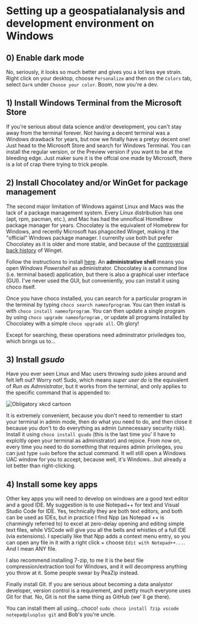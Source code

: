 # Setting up a geospatialanalysis and development environment on Windows
 
## 0) Enable dark mode

No, seriously, it looks so much better and gives you a lot less eye strain. Right click on your desktop, choose `Personalize` and then on the `Colors` tab, select `Dark` under `Choose your color`. Boom, now you're a dev.
 
## 1) Install Windows Terminal from the Microsoft Store
 
 If you're serious about data science and/or development, you can't stay away from the terminal forever. Not having a decent terminal was a Windows drawback for years, but now we finally have a pretyy decent one! Just head to the Microsoft Store and search for Windows Terminal. You can install the regular version, or the Preview version if you want to be at the bleeding edge. Just maker sure it is the offcial one made by Microsoft, there is a lot of crap there trying to trick people. 
 
## 2) Install Chocolatey and/or WinGet for package management
 
 The second major limitation of Windows against Linux and Macs was the lack of a package management system. Every Linux distribution has one (apt, rpm, pacman, etc.), and Mac has had the unnoifical HomeBrew package manager for years. Chocolatey is the equivalent of Homebrew for Windows, and recently Microsoft has phagocited Winget, making it the "official" Windows package manager. I currenlty use both but prefer Chocolatey as it is older and more stable, and because of the [controversial back history](https://medium.com/@keivan/the-day-appget-died-e9a5c96c8b22) of Winget.
 
Follow the instructions to install [here](https://chocolatey.org/install). An **administrative shell** means you open *Windows Powershell* as administrator. Chocolatey is a command line (i.e. terminal based) application, but there is also a graphical user interface (GUI). I've never used the GUI, but conveniently, you can install it using choco itself. 

Once you have choco installed, you can search for a particular program in the terminal by typing `choco search nameofprogram`. You can then install is with `choco install nameofprogram`. You can then update a single program by using `choco upgrade nameofprogram` , or update all programs installed by Chocolatey with a simple `choco upgrade all`. Oh glory!

Except for searching, these operations need adminstrator priviledges too, which brings us to…

## 3) Install *gsudo*

Have you ever seen Linux and Mac users throwing *sudo* jokes around and felt left out? Worry not! Sudo, which means *super user do* is the equivalent of *Run as Admnistrator*, but it works from the terminal, and only applies to the specific command that is appended to:

![Obligatory xkcd cartoon](https://imgs.xkcd.com/comics/sandwich.png)

It is extremely convenient, because you don't need to remember to start your terminal in admin mode, then do what you need to do, and then close it because you don't to do everything as admin (unnecessary security risk). Install it using `choco install gsudo` (this is the last time you' ll have to explcitly open your terminal as administrator) and rejoice. From now on, every time you need to do something that requires admin privileges, you can just type `sudo` before the actual command. It will still open a Windows UAC window for you to accept, because well, it's Windows...but already a lot better than right-clicking. 

##  4) Install some key apps

Other key apps you will need to develop on windows are a good text editor and a good IDE. My suggestion is to use Notepad++ for text and Visual Studio Code for IDE. Yes, technically they are both text editors, and both can be used as IDEs, but in practice I find Npp (as Notepad ++ is charmingly referred to) to excel at zero-delay opening and editing simple text files, while VSCode will give you all the bells and whistles of a full IDE (via extensions). I specially like that Npp adds a context menu entry, so you can open any file in it with a right click + choose `Edit with Notepad++...`. And I mean ANY file. 

I also recommend installing 7-zip, to me it is the best file compression/extraction tool for Windows, and it will decompress anything you throw at it. Some people swear by PeaZip instead. 

Finally install Git. If you are serious about becoming a data analystor developer, version control is a requirement, and pretty much everyone uses Git for that. No, Git is not the same thing as GitHub (we' ll ge there). 

You can install them all using...choco! ` sudo choco install 7zip vscode notepadplusplus git ` and Bob's you're uncle.




